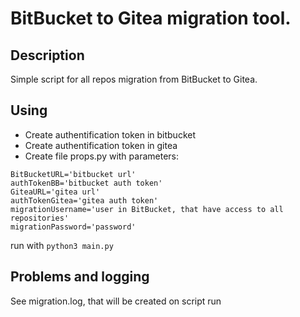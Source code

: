 # BitBucket to Gitea migration tool.

## Description
Simple script for all repos migration from BitBucket to Gitea.

## Using
* Create authentification token in bitbucket
* Create authentification token in gitea
* Create file props.py with parameters:
```
BitBucketURL='bitbucket url'
authTokenBB='bitbucket auth token'
GiteaURL='gitea url'
authTokenGitea='gitea auth token'
migrationUsername='user in BitBucket, that have access to all repositories'
migrationPassword='password'
```

run with
```python3 main.py```

## Problems and logging 
See migration.log, that will be created on script run
